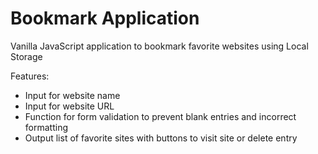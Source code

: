 # Bookmark Application

Vanilla JavaScript application to bookmark favorite websites using Local Storage

Features:
* Input for website name
* Input for website URL
* Function for form validation to prevent blank entries and incorrect formatting
* Output list of favorite sites with buttons to visit site or delete entry 
